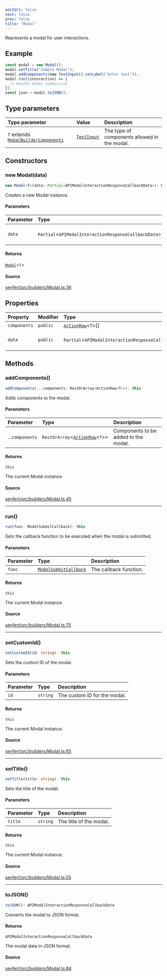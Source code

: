 ```yaml
---
editUrl: false
next: false
prev: false
title: "Modal"
---
```


Represents a modal for user interactions.

## Example

```ts
const modal = new Modal();
modal.setTitle("Sample Modal");
modal.addComponents(new TextInput().setLabel("Enter text"));
modal.run((interaction) => {
  // Handle modal submission
});
const json = modal.toJSON();
```

## Type parameters

| Type parameter | Value | Description |
| :------ | :------ | :------ |
| `T` extends [`ModalBuilderComponents`](/api/type-aliases/modalbuildercomponents/) | [`TextInput`](/api/classes/textinput/) | The type of components allowed in the modal. |

## Constructors

### new Modal(data)

```ts
new Modal<T>(data: Partial<APIModalInteractionResponseCallbackData>): Modal<T>
```

Creates a new Modal instance.

#### Parameters

| Parameter | Type | Description |
| :------ | :------ | :------ |
| `data` | `Partial`\<`APIModalInteractionResponseCallbackData`\> | Optional data for the modal. |

#### Returns

[`Modal`](/api/classes/modal/)\<`T`\>

#### Source

[seyfert/src/builders/Modal.ts:36](https://github.com/potoland/potocuit/blob/e332d7a/src/builders/Modal.ts#L36)

## Properties

| Property | Modifier | Type | Description |
| :------ | :------ | :------ | :------ |
| `components` | `public` | [`ActionRow`](/api/classes/actionrow/)\<`T`\>[] | - |
| `data` | `public` | `Partial`\<`APIModalInteractionResponseCallbackData`\> | Optional data for the modal. |

## Methods

### addComponents()

```ts
addComponents(...components: RestOrArray<ActionRow<T>>): this
```

Adds components to the modal.

#### Parameters

| Parameter | Type | Description |
| :------ | :------ | :------ |
| ...`components` | `RestOrArray`\<[`ActionRow`](/api/classes/actionrow/)\<`T`\>\> | Components to be added to the modal. |

#### Returns

`this`

The current Modal instance.

#### Source

[seyfert/src/builders/Modal.ts:45](https://github.com/potoland/potocuit/blob/e332d7a/src/builders/Modal.ts#L45)

***

### run()

```ts
run(func: ModalSubmitCallback): this
```

Sets the callback function to be executed when the modal is submitted.

#### Parameters

| Parameter | Type | Description |
| :------ | :------ | :------ |
| `func` | [`ModalSubmitCallback`](/api/type-aliases/modalsubmitcallback/) | The callback function. |

#### Returns

`this`

The current Modal instance.

#### Source

[seyfert/src/builders/Modal.ts:75](https://github.com/potoland/potocuit/blob/e332d7a/src/builders/Modal.ts#L75)

***

### setCustomId()

```ts
setCustomId(id: string): this
```

Sets the custom ID of the modal.

#### Parameters

| Parameter | Type | Description |
| :------ | :------ | :------ |
| `id` | `string` | The custom ID for the modal. |

#### Returns

`this`

The current Modal instance.

#### Source

[seyfert/src/builders/Modal.ts:65](https://github.com/potoland/potocuit/blob/e332d7a/src/builders/Modal.ts#L65)

***

### setTitle()

```ts
setTitle(title: string): this
```

Sets the title of the modal.

#### Parameters

| Parameter | Type | Description |
| :------ | :------ | :------ |
| `title` | `string` | The title of the modal. |

#### Returns

`this`

The current Modal instance.

#### Source

[seyfert/src/builders/Modal.ts:55](https://github.com/potoland/potocuit/blob/e332d7a/src/builders/Modal.ts#L55)

***

### toJSON()

```ts
toJSON(): APIModalInteractionResponseCallbackData
```

Converts the modal to JSON format.

#### Returns

`APIModalInteractionResponseCallbackData`

The modal data in JSON format.

#### Source

[seyfert/src/builders/Modal.ts:84](https://github.com/potoland/potocuit/blob/e332d7a/src/builders/Modal.ts#L84)
